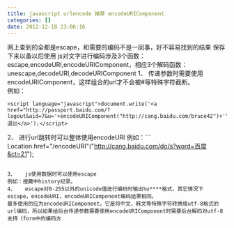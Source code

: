 ```yaml
---
title: javascript urlencode 推荐 encodeURIComponent
categories: []
date: 2012-12-18 23:06:16
---
```


网上查到的全都是escape，和需要的编码不是一回事，好不容易找到的结果 保存下来以备以后使用
js对文字进行编码涉及3个函数：escape,encodeURI,encodeURIComponent，相应3个解码函数：unescape,decodeURI,decodeURIComponent
1、   传递参数时需要使用encodeURIComponent，这样组合的url才不会被#等特殊字符截断。                            
例如：
```
<script language="javascript">document.write('<a href="http://passport.baidu.com/?logout&aid=7&u='+encodeURIComponent("http://cang.baidu.com/bruce42")+'">退出</a>');</script>
```

2、   进行url跳转时可以整体使用encodeURI
例如：```
Location.href="/encodeURI"("http://cang.baidu.com/do/s?word=百度&ct=21");
```

3、   js使用数据时可以使用escape
例如：搜藏中history纪录。
4、   escape对0-255以外的unicode值进行编码时输出%u****格式，其它情况下escape，encodeURI，encodeURIComponent编码结果相同。
最多使用的应为encodeURIComponent，它是将中文、韩文等特殊字符转换成utf-8格式的url编码，所以如果给后台传递参数需要使用encodeURIComponent时需要后台解码对utf-8支持（form中的编码方
